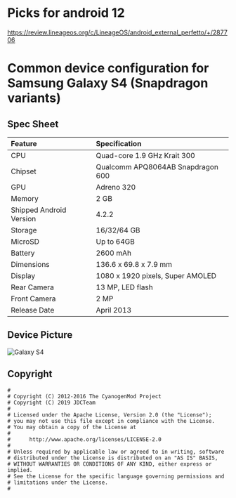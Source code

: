 # Picks for android 12

https://review.lineageos.org/c/LineageOS/android_external_perfetto/+/287706


# Common device configuration for Samsung Galaxy S4 (Snapdragon variants)

## Spec Sheet

| Feature                 | Specification                     |
| :---------------------- | :-------------------------------- |
| CPU                     | Quad-core 1.9 GHz Krait 300       |
| Chipset                 | Qualcomm APQ8064AB Snapdragon 600 |
| GPU                     | Adreno 320                        |
| Memory                  | 2 GB                              |
| Shipped Android Version | 4.2.2                             |
| Storage                 | 16/32/64 GB                       |
| MicroSD                 | Up to 64GB                        |
| Battery                 | 2600 mAh                          |
| Dimensions              | 136.6 x 69.8 x 7.9 mm             |
| Display                 | 1080 x 1920 pixels, Super AMOLED  |
| Rear Camera             | 13 MP, LED flash                  |
| Front Camera            | 2 MP                              |
| Release Date            | April 2013                        |

## Device Picture

![Galaxy S4](http://cdn2.gsmarena.com/vv/pics/samsung/samsung-galaxy-s-4-i9500-black-mist.jpg "Galaxy S4")

## Copyright

```
#
# Copyright (C) 2012-2016 The CyanogenMod Project
# Copyright (C) 2019 JDCTeam
#
# Licensed under the Apache License, Version 2.0 (the "License");
# you may not use this file except in compliance with the License.
# You may obtain a copy of the License at
#
#      http://www.apache.org/licenses/LICENSE-2.0
#
# Unless required by applicable law or agreed to in writing, software
# distributed under the License is distributed on an "AS IS" BASIS,
# WITHOUT WARRANTIES OR CONDITIONS OF ANY KIND, either express or implied.
# See the License for the specific language governing permissions and
# limitations under the License.
#

